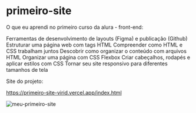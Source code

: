 # primeiro-site

O que eu aprendi no primeiro curso da alura - front-end:

Ferramentas de desenvolvimento de layouts (Figma) e publicação (Github)
Estruturar uma página web com tags HTML
Compreender como HTML e CSS trabalham juntos
Descobrir como organizar o conteúdo com arquivos HTML
Organizar uma página com CSS Flexbox
Criar cabeçalhos, rodapés e aplicar estilos com CSS
Tornar seu site responsivo para diferentes tamanhos de tela

Site do projeto:

https://primeiro-site-virid.vercel.app/index.html

<img src="https://imgur.com/rtmHd4v.png" alt="meu-primeiro-site">
